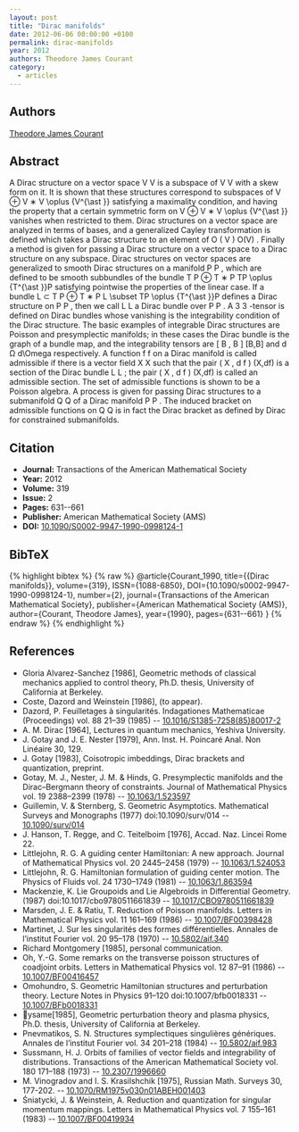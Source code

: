 ```yaml
---
layout: post
title: "Dirac manifolds"
date: 2012-06-06 00:00:00 +0100
permalink: dirac-manifolds
year: 2012
authors: Theodore James Courant
category:
  - articles
---
```

 
## Authors
[Theodore James Courant](authors/theodore_james_courant)
 
## Abstract
A Dirac structure on a vector space    V V    is a subspace of    V V    with a skew form on it. It is shown that these structures correspond to subspaces of     V ⊕   V  ∗     V \oplus {V^{\ast }}    satisfying a maximality condition, and having the property that a certain symmetric form on     V ⊕   V  ∗     V \oplus {V^{\ast }}    vanishes when restricted to them. Dirac structures on a vector space are analyzed in terms of bases, and a generalized Cayley transformation is defined which takes a Dirac structure to an element of     O ( V )  O(V)   . Finally a method is given for passing a Dirac structure on a vector space to a Dirac structure on any subspace. Dirac structures on vector spaces are generalized to smooth Dirac structures on a manifold    P P   , which are defined to be smooth subbundles of the bundle     T P ⊕   T  ∗    P  TP \oplus {T^{\ast }}P    satisfying pointwise the properties of the linear case. If a bundle     L ⊂ T P ⊕   T  ∗    P  L \subset TP \oplus {T^{\ast }}P    defines a Dirac structure on    P P   , then we call    L L    a Dirac bundle over    P P   . A    3 3   -tensor is defined on Dirac bundles whose vanishing is the integrability condition of the Dirac structure. The basic examples of integrable Dirac structures are Poisson and presymplectic manifolds; in these cases the Dirac bundle is the graph of a bundle map, and the integrability tensors are     [ B , B ]  [B,B]    and     d Ω  d\Omega    respectively. A function    f f    on a Dirac manifold is called admissible if there is a vector field    X X    such that the pair     ( X , d f )  (X,df)    is a section of the Dirac bundle    L L   ; the pair     ( X , d f )  (X,df)    is called an admissible section. The set of admissible functions is shown to be a Poisson algebra. A process is given for passing Dirac structures to a submanifold    Q Q    of a Dirac manifold    P P   . The induced bracket on admissible functions on    Q Q    is in fact the Dirac bracket as defined by Dirac for constrained submanifolds.
 
## Citation
- **Journal:** Transactions of the American Mathematical Society
- **Year:** 2012
- **Volume:** 319
- **Issue:** 2
- **Pages:** 631--661
- **Publisher:** American Mathematical Society (AMS)
- **DOI:** [10.1090/S0002-9947-1990-0998124-1](https://doi.org/10.1090/S0002-9947-1990-0998124-1)
 
## BibTeX
{% highlight bibtex %}
{% raw %}
@article{Courant_1990,
  title={{Dirac manifolds}},
  volume={319},
  ISSN={1088-6850},
  DOI={10.1090/s0002-9947-1990-0998124-1},
  number={2},
  journal={Transactions of the American Mathematical Society},
  publisher={American Mathematical Society (AMS)},
  author={Courant, Theodore James},
  year={1990},
  pages={631--661}
}
{% endraw %}
{% endhighlight %}
 
## References
- Gloria Alvarez-Sanchez [1986], Geometric methods of classical mechanics applied to control theory, Ph.D. thesis, University of California at Berkeley.
- Coste, Dazord and Weinstein [1986], (to appear).
- Dazord, P. Feuilletages à singularités. Indagationes Mathematicae (Proceedings) vol. 88 21–39 (1985) -- [10.1016/S1385-7258(85)80017-2](https://doi.org/10.1016/S1385-7258(85)80017-2)
- A. M. Dirac [1964], Lectures in quantum mechanics, Yeshiva University.
- J. Gotay and J. E. Nester [1979], Ann. Inst. H. Poincaré Anal. Non Linéaire 30, 129.
- J. Gotay [1983], Coisotropic imbeddings, Dirac brackets and quantization, preprint.
- Gotay, M. J., Nester, J. M. & Hinds, G. Presymplectic manifolds and the Dirac–Bergmann theory of constraints. Journal of Mathematical Physics vol. 19 2388–2399 (1978) -- [10.1063/1.523597](https://doi.org/10.1063/1.523597)
- Guillemin, V. & Sternberg, S. Geometric Asymptotics. Mathematical Surveys and Monographs (1977) doi:10.1090/surv/014 -- [10.1090/surv/014](https://doi.org/10.1090/surv/014)
- J. Hanson, T. Regge, and C. Teitelboim [1976], Accad. Naz. Lincei Rome 22.
- Littlejohn, R. G. A guiding center Hamiltonian: A new approach. Journal of Mathematical Physics vol. 20 2445–2458 (1979) -- [10.1063/1.524053](https://doi.org/10.1063/1.524053)
- Littlejohn, R. G. Hamiltonian formulation of guiding center motion. The Physics of Fluids vol. 24 1730–1749 (1981) -- [10.1063/1.863594](https://doi.org/10.1063/1.863594)
- Mackenzie, K. Lie Groupoids and Lie Algebroids in Differential Geometry. (1987) doi:10.1017/cbo9780511661839 -- [10.1017/CBO9780511661839](https://doi.org/10.1017/CBO9780511661839)
- Marsden, J. E. & Ratiu, T. Reduction of Poisson manifolds. Letters in Mathematical Physics vol. 11 161–169 (1986) -- [10.1007/BF00398428](https://doi.org/10.1007/BF00398428)
- Martinet, J. Sur les singularités des formes différentielles. Annales de l’institut Fourier vol. 20 95–178 (1970) -- [10.5802/aif.340](https://doi.org/10.5802/aif.340)
- Richard Montgomery [1985], personal communication.
- Oh, Y.-G. Some remarks on the transverse poisson structures of coadjoint orbits. Letters in Mathematical Physics vol. 12 87–91 (1986) -- [10.1007/BF00416457](https://doi.org/10.1007/BF00416457)
- Omohundro, S. Geometric Hamiltonian structures and perturbation theory. Lecture Notes in Physics 91–120 doi:10.1007/bfb0018331 -- [10.1007/BFb0018331](https://doi.org/10.1007/BFb0018331)
- ysame[1985], Geometric perturbation theory and plasma physics, Ph.D. thesis, University of California at Berkeley.
- Pnevmatikos, S. N. Structures symplectiques singulières génériques. Annales de l’institut Fourier vol. 34 201–218 (1984) -- [10.5802/aif.983](https://doi.org/10.5802/aif.983)
- Sussmann, H. J. Orbits of families of vector fields and integrability of distributions. Transactions of the American Mathematical Society vol. 180 171–188 (1973) -- [10.2307/1996660](https://doi.org/10.2307/1996660)
- M. Vinogradov and I. S. Krasilshchik [1975], Russian Math. Surveys 30, 177-202. -- [10.1070/RM1975v030n01ABEH001403](https://doi.org/10.1070/RM1975v030n01ABEH001403)
- Śniatycki, J. & Weinstein, A. Reduction and quantization for singular momentum mappings. Letters in Mathematical Physics vol. 7 155–161 (1983) -- [10.1007/BF00419934](https://doi.org/10.1007/BF00419934)

